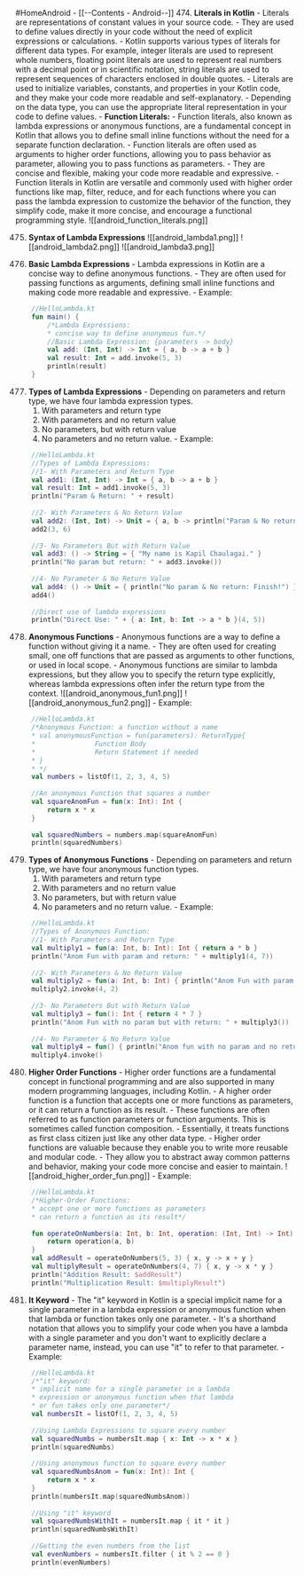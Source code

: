 #HomeAndroid - [[--Contents - Android--]]
474. **Literals in Kotlin**
	- Literals are representations of constant values in your source code.
	- They are used to define values directly in your code without the need of explicit expressions or calculations.
	- Kotlin supports various types of literals for different data types. For example, integer literals are used to represent whole numbers, floating point literals are used to represent real numbers with a decimal point or in scientific notation, string literals are used to represent sequences of characters enclosed in double quotes.
	- Literals are used to initialize variables, constants, and properties in your Kotlin code, and they make your code more readable and self-explanatory.
	- Depending on the data type, you can use the appropriate literal representation in your code to define values.
	- **Function Literals:**
		- Function literals, also known as lambda expressions or anonymous functions, are a fundamental concept in Kotlin that allows you to define small inline functions without the need for a separate function declaration.
		- Function literals are often used as arguments to higher order functions, allowing you to pass behavior as parameter, allowing you to pass functions as parameters.
		- They are concise and flexible, making your code more readable and expressive.
		- Function literals in Kotlin are versatile and commonly used with higher order functions like map, filter, reduce, and for each functions where you can pass the lambda expression to customize the behavior of the function, they simplify code, make it more concise, and encourage a functional programming style.
	![[android_function_literals.png]]

475. **Syntax of Lambda Expressions**
	![[android_lambda1.png]] ![[android_lambda2.png]] ![[android_lambda3.png]]

476. **Basic Lambda Expressions**
	- Lambda expressions in Kotlin are a concise way to define anonymous functions.
	- They are often used for passing functions as arguments, defining small inline functions and making code more readable and expressive.
	- Example:
``` kotlin
	//HelloLambda.kt
	fun main() {  
	    /*Lambda Expressions:  
	    * concise way to define anonymous fun.*/  
	    //Basic Lambda Expression: {parameters -> body}    
	    val add: (Int, Int) -> Int = { a, b -> a + b }  
	    val result: Int = add.invoke(5, 3)  
	    println(result)  
	}
```

477. **Types of Lambda Expressions**
	- Depending on parameters and return type, we have four lambda expression types.
		1. With parameters and return type
		2. With parameters and no return value
		3. No parameters, but with return value
		4. No parameters and no return value.
	- Example:
``` kotlin
	//HelloLambda.kt
	//Types of Lambda Expressions:  
	//1- With Parameters and Return Type  
	val add1: (Int, Int) -> Int = { a, b -> a + b }  
	val result: Int = add1.invoke(5, 3)  
	println("Param & Return: " + result)  
	  
	//2- With Parameters & No Return Value  
	val add2: (Int, Int) -> Unit = { a, b -> println("Param & No return: " + (a + b)) }  
	add2(3, 6)  
	  
	//3- No Parameters But with Return Value  
	val add3: () -> String = { "My name is Kapil Chaulagai." }  
	println("No param but return: " + add3.invoke())  
	  
	//4- No Parameter & No Return Value  
	val add4: () -> Unit = { println("No param & No return: Finish!") }  
	add4()  
	  
	//Direct use of lambda expressions  
	println("Direct Use: " + { a: Int, b: Int -> a * b }(4, 5))
```

478. **Anonymous Functions**
	- Anonymous functions are a way to define a function without giving it a name.
	- They are often used for creating small, one off functions that are passed as arguments to other functions, or used in local scope.
	- Anonymous functions are similar to lambda expressions, but they allow you to specify the return type explicitly, whereas lambda expressions often infer the return type from the context. ![[android_anonymous_fun1.png]] ![[android_anonymous_fun2.png]]
	- Example:
``` kotlin
	//HelloLambda.kt
	/*Anonymous Function: a function without a name  
	* val anonymousFunction = fun(parameters): ReturnType{  
	*               Function Body  
	*               Return Statement if needed  
	* }  
	* */  
	val numbers = listOf(1, 2, 3, 4, 5)  
	  
	//An anonymous Function that squares a number  
	val squareAnomFun = fun(x: Int): Int {  
	    return x * x  
	}  
	  
	val squaredNumbers = numbers.map(squareAnomFun)  
	println(squaredNumbers)
```

479. **Types of Anonymous Functions**
	- Depending on parameters and return type, we have four anonymous function types.
		1. With parameters and return type
		2. With parameters and no return value
		3. No parameters, but with return value
		4. No parameters and no return value.
	- Example:
``` kotlin
	//HelloLambda.kt
	//Types of Anonymous Function:  
	//1- With Parameters and Return Type  
	val multiply1 = fun(a: Int, b: Int): Int { return a * b }  
	println("Anom Fun with param and return: " + multiply1(4, 7))  
	  
	//2- With Parameters & No Return Value  
	val multiply2 = fun(a: Int, b: Int) { println("Anom Fun with param but no return: " + a * b) }  
	multiply2.invoke(4, 2)  
	  
	//3- No Parameters But with Return Value  
	val multiply3 = fun(): Int { return 4 * 7 }  
	println("Anom Fun with no param but with return: " + multiply3())  
	  
	//4- No Parameter & No Return Value  
	val multiply4 = fun() { println("Anom fun with no param and no return: Hey Kapil!") }  
	multiply4.invoke()
```

480. **Higher Order Functions**
	- Higher order functions are a fundamental concept in functional programming and are also supported in many modern programming languages, including Kotlin.
	- A higher order function is a function that accepts one or more functions as parameters, or it can return a function as its result. 
	- These functions are often referred to as function parameters or function arguments. This is sometimes called function composition.
	- Essentially, it treats functions as first class citizen just like any other data type.
	- Higher order functions are valuable because they enable you to write more reusable and modular code.
	- They allow you to abstract away common patterns and behavior, making your code more concise and easier to maintain. ![[android_higher_order_fun.png]]
	- Example:
``` kotlin
	//HelloLambda.kt
	/*Higher-Order Functions:  
	* accept one or more functions as parameters  
	* can return a function as its result*/  
	  
	fun operateOnNumbers(a: Int, b: Int, operation: (Int, Int) -> Int): Int {  
	    return operation(a, b)  
	}
	val addResult = operateOnNumbers(5, 3) { x, y -> x + y }  
	val multiplyResult = operateOnNumbers(4, 7) { x, y -> x * y }  
	println("Addition Result: $addResult")  
	println("Multiplication Result: $multiplyResult")
```

481. **It Keyword**
	- The "it" keyword in Kotlin is a special implicit name for a single parameter in a lambda expression or anonymous function when that lambda or function takes only one parameter.
	- It's a shorthand notation that allows you to simplify your code when you have a lambda with a single parameter and you don't want to explicitly declare a parameter name, instead, you can use "it" to refer to that parameter.
	- Example:
``` kotlin
	//HelloLambda.kt
	/*"it" keyword:  
	* implicit name for a single parameter in a lambda  
	* expression or anonymous function when that lambda  
	* or fun takes only one parameter*/  
	val numbersIt = listOf(1, 2, 3, 4, 5)  
	  
	//Using Lambda Expressions to square every number  
	val squaredNumbs = numbersIt.map { x: Int -> x * x }  
	println(squaredNumbs)  
	  
	//Using anonymous function to square every number  
	val squaredNumbsAnom = fun(x: Int): Int {  
	    return x * x  
	}  
	println(numbersIt.map(squaredNumbsAnom))  
	  
	//Using "it" keyword  
	val squaredNumbsWithIt = numbersIt.map { it * it }  
	println(squaredNumbsWithIt)  
	  
	//Getting the even numbers from the list  
	val evenNumbers = numbersIt.filter { it % 2 == 0 }  
	println(evenNumbers)
```